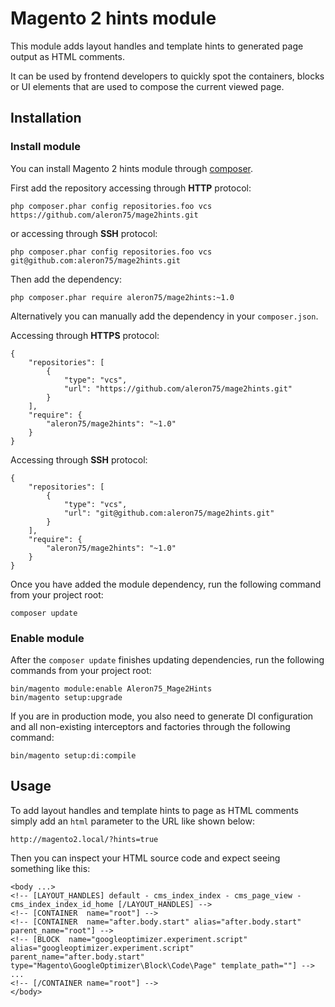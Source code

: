 # Magento 2 hints module
This module adds layout handles and template hints to generated page output as HTML comments.

It can be used by frontend developers to quickly spot the containers, blocks or UI elements that are used to compose
the current viewed page.
   
## Installation

### Install module
You can install Magento 2 hints module through [composer](http://getcomposer.org/download/).

First add the repository accessing through **HTTP** protocol:
 
    php composer.phar config repositories.foo vcs https://github.com/aleron75/mage2hints.git
    
or accessing through **SSH** protocol:
    
    php composer.phar config repositories.foo vcs git@github.com:aleron75/mage2hints.git

Then add the dependency: 
 
    php composer.phar require aleron75/mage2hints:~1.0

    
Alternatively you can manually add the dependency in your `composer.json`.

Accessing through **HTTPS** protocol:
 
    {
        "repositories": [
            {
                "type": "vcs",
                "url": "https://github.com/aleron75/mage2hints.git"
            }
        ],
        "require": {
            "aleron75/mage2hints": "~1.0"
        }
    } 

Accessing through **SSH** protocol:
 
    {
        "repositories": [
            {
                "type": "vcs",
                "url": "git@github.com:aleron75/mage2hints.git"
            }
        ],
        "require": {
            "aleron75/mage2hints": "~1.0"
        }
    } 
    
Once you have added the module dependency, run the following command from your project root:
    
    composer update
    
### Enable module
After the `composer update` finishes updating dependencies, run the following commands from your project root:
 
    bin/magento module:enable Aleron75_Mage2Hints
    bin/magento setup:upgrade
    
If you are in production mode, you also need to generate DI configuration and all non-existing interceptors and 
factories through the following command:
  
    bin/magento setup:di:compile

## Usage
To add layout handles and template hints to page as HTML comments simply add an `html` parameter to the URL like shown 
below:

    http://magento2.local/?hints=true
    
Then you can inspect your HTML source code and expect seeing something like this:
    
    <body ...>
    <!-- [LAYOUT_HANDLES] default - cms_index_index - cms_page_view - cms_index_index_id_home [/LAYOUT_HANDLES] -->
    <!-- [CONTAINER  name="root"] -->
    <!-- [CONTAINER  name="after.body.start" alias="after.body.start" parent_name="root"] -->
    <!-- [BLOCK  name="googleoptimizer.experiment.script" alias="googleoptimizer.experiment.script" parent_name="after.body.start" type="Magento\GoogleOptimizer\Block\Code\Page" template_path=""] -->
    ...    
    <!-- [/CONTAINER name="root"] -->
    </body>